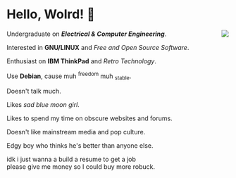 # Hello, Wolrd! 👋
<img align="right" src="https://github.com/user-attachments/assets/4f13bf74-fca5-4b82-b374-f93baec9134d/">

Undergraduate on ***Electrical & Computer Engineering***.

Interested in **GNU/LINUX** and *Free and Open Source Software*.

Enthusiast on **IBM ThinkPad** and *Retro Technology*.

Use **Debian**, cause muh <sup>freedom</sup> muh <sub>stable</sub>.

Doesn't talk much.

Likes *sad blue moon girl*.

Likes to spend my time on obscure websites and forums.

Doesn't like mainstream media and pop culture.

Edgy boy who thinks he's better than anyone else.

idk i just wanna a build a resume to get a job  
please give me money so I could buy more robuck.
